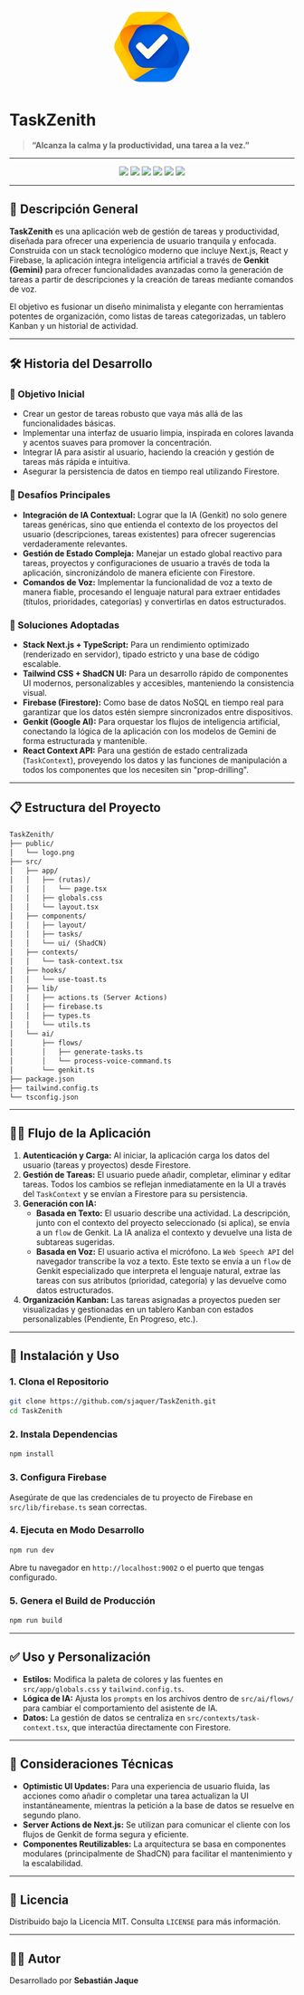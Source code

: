 <p align="center">
  <img src="public/logo.png" alt="TaskZenith Logo" width="140" style="border-radius: 50%;" />
</p>

# TaskZenith

> **“Alcanza la calma y la productividad, una tarea a la vez.”**

---

<p align="center">
  <img src="https://img.shields.io/badge/Next.js-15.3-black?logo=nextdotjs&logoColor=white" />
  <img src="https://img.shields.io/badge/React-18.3-blue?logo=react&logoColor=white" />
  <img src="https://img.shields.io/badge/TypeScript-5-blue?logo=typescript&logoColor=white" />
  <img src="https://img.shields.io/badge/TailwindCSS-3.4-teal?logo=tailwindcss&logoColor=white" />
  <img src="https://img.shields.io/badge/Genkit-1.14-orange?logo=google&logoColor=white" />
  <img src="https://img.shields.io/badge/Firebase-11.10-yellow?logo=firebase&logoColor=white" />
</p>

---

## 🧠 Descripción General

**TaskZenith** es una aplicación web de gestión de tareas y productividad, diseñada para ofrecer una experiencia de usuario tranquila y enfocada. Construida con un stack tecnológico moderno que incluye Next.js, React y Firebase, la aplicación integra inteligencia artificial a través de **Genkit (Gemini)** para ofrecer funcionalidades avanzadas como la generación de tareas a partir de descripciones y la creación de tareas mediante comandos de voz.

El objetivo es fusionar un diseño minimalista y elegante con herramientas potentes de organización, como listas de tareas categorizadas, un tablero Kanban y un historial de actividad.

---

## 🛠️ Historia del Desarrollo

### 🔹 Objetivo Inicial

*   Crear un gestor de tareas robusto que vaya más allá de las funcionalidades básicas.
*   Implementar una interfaz de usuario limpia, inspirada en colores lavanda y acentos suaves para promover la concentración.
*   Integrar IA para asistir al usuario, haciendo la creación y gestión de tareas más rápida e intuitiva.
*   Asegurar la persistencia de datos en tiempo real utilizando Firestore.

### 🔹 Desafíos Principales

*   **Integración de IA Contextual:** Lograr que la IA (Genkit) no solo genere tareas genéricas, sino que entienda el contexto de los proyectos del usuario (descripciones, tareas existentes) para ofrecer sugerencias verdaderamente relevantes.
*   **Gestión de Estado Compleja:** Manejar un estado global reactivo para tareas, proyectos y configuraciones de usuario a través de toda la aplicación, sincronizándolo de manera eficiente con Firestore.
*   **Comandos de Voz:** Implementar la funcionalidad de voz a texto de manera fiable, procesando el lenguaje natural para extraer entidades (títulos, prioridades, categorías) y convertirlas en datos estructurados.

### 🔹 Soluciones Adoptadas

*   **Stack Next.js + TypeScript:** Para un rendimiento optimizado (renderizado en servidor), tipado estricto y una base de código escalable.
*   **Tailwind CSS + ShadCN UI:** Para un desarrollo rápido de componentes UI modernos, personalizables y accesibles, manteniendo la consistencia visual.
*   **Firebase (Firestore):** Como base de datos NoSQL en tiempo real para garantizar que los datos estén siempre sincronizados entre dispositivos.
*   **Genkit (Google AI):** Para orquestar los flujos de inteligencia artificial, conectando la lógica de la aplicación con los modelos de Gemini de forma estructurada y mantenible.
*   **React Context API:** Para una gestión de estado centralizada (`TaskContext`), proveyendo los datos y las funciones de manipulación a todos los componentes que los necesiten sin "prop-drilling".

---

## 📋 Estructura del Proyecto

```
TaskZenith/
├── public/
│   └── logo.png
├── src/
│   ├── app/
│   │   ├── (rutas)/
│   │   │   └── page.tsx
│   │   ├── globals.css
│   │   └── layout.tsx
│   ├── components/
│   │   ├── layout/
│   │   ├── tasks/
│   │   └── ui/ (ShadCN)
│   ├── contexts/
│   │   └── task-context.tsx
│   ├── hooks/
│   │   └── use-toast.ts
│   ├── lib/
│   │   ├── actions.ts (Server Actions)
│   │   ├── firebase.ts
│   │   ├── types.ts
│   │   └── utils.ts
│   └── ai/
│       ├── flows/
│       │   ├── generate-tasks.ts
│       │   └── process-voice-command.ts
│       └── genkit.ts
├── package.json
├── tailwind.config.ts
└── tsconfig.json
```

---

## 🚶‍♂️ Flujo de la Aplicación

1.  **Autenticación y Carga:** Al iniciar, la aplicación carga los datos del usuario (tareas y proyectos) desde Firestore.
2.  **Gestión de Tareas:** El usuario puede añadir, completar, eliminar y editar tareas. Todos los cambios se reflejan inmediatamente en la UI a través del `TaskContext` y se envían a Firestore para su persistencia.
3.  **Generación con IA:**
    *   **Basada en Texto:** El usuario describe una actividad. La descripción, junto con el contexto del proyecto seleccionado (si aplica), se envía a un `flow` de Genkit. La IA analiza el contexto y devuelve una lista de subtareas sugeridas.
    *   **Basada en Voz:** El usuario activa el micrófono. La `Web Speech API` del navegador transcribe la voz a texto. Este texto se envía a un `flow` de Genkit especializado que interpreta el lenguaje natural, extrae las tareas con sus atributos (prioridad, categoría) y las devuelve como datos estructurados.
4.  **Organización Kanban:** Las tareas asignadas a proyectos pueden ser visualizadas y gestionadas en un tablero Kanban con estados personalizables (Pendiente, En Progreso, etc.).

---

## 💾 Instalación y Uso

### 1. Clona el Repositorio

```bash
git clone https://github.com/sjaquer/TaskZenith.git
cd TaskZenith
```

### 2. Instala Dependencias

```bash
npm install
```

### 3. Configura Firebase

Asegúrate de que las credenciales de tu proyecto de Firebase en `src/lib/firebase.ts` sean correctas.

### 4. Ejecuta en Modo Desarrollo

```bash
npm run dev
```

Abre tu navegador en `http://localhost:9002` o el puerto que tengas configurado.

### 5. Genera el Build de Producción

```bash
npm run build
```

---

## ✅ Uso y Personalización

*   **Estilos:** Modifica la paleta de colores y las fuentes en `src/app/globals.css` y `tailwind.config.ts`.
*   **Lógica de IA:** Ajusta los `prompts` en los archivos dentro de `src/ai/flows/` para cambiar el comportamiento del asistente de IA.
*   **Datos:** La gestión de datos se centraliza en `src/contexts/task-context.tsx`, que interactúa directamente con Firestore.

---

## 📌 Consideraciones Técnicas

*   **Optimistic UI Updates:** Para una experiencia de usuario fluida, las acciones como añadir o completar una tarea actualizan la UI instantáneamente, mientras la petición a la base de datos se resuelve en segundo plano.
*   **Server Actions de Next.js:** Se utilizan para comunicar el cliente con los flujos de Genkit de forma segura y eficiente.
*   **Componentes Reutilizables:** La arquitectura se basa en componentes modulares (principalmente de ShadCN) para facilitar el mantenimiento y la escalabilidad.

---

## 📝 Licencia

Distribuido bajo la Licencia MIT. Consulta `LICENSE` para más información.

---

## 👨‍💻 Autor

Desarrollado por **Sebastián Jaque**
